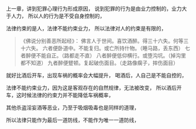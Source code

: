 上一章，讲到犯罪心理行为形成原因，
说到犯罪的行为是由业力控制的，业力大于人力，
所以人的行为是不受自身控制的，

法律约束的是人，法律不能约束业力，
所以法律对人的约束是有限的，

> 《佛说分别善恶所起经》：
> 佛言人于世间。喜饮酒醉。得三十六失。何等三十六失。
> 六者便卧道中。不能复归。或亡所持什物。（睡马路，丢东西）
> 七者醉便不能自正。（路都走不直）
> 八者醉便低仰横行。或堕沟坑。（掉沟里都不知道）
> 九者醉便躄顿。复起破伤面目。（走路像瘸子，摔伤面目）

就好比酒后开车，出现车祸的概率会大幅提升，
喝酒后，人自己是不能自控的，

法律不能约束业力，因为这是客观存在的自然规律，无法被改变，
所以酒后开车，这时候法律的约束力并不能降低车祸概率，

其他杀盗淫妄酒等恶业，乃至于吸烟吸毒也是同样的道理，

所以法律只能作为最后一道防线，不能作为唯一一道防线，
